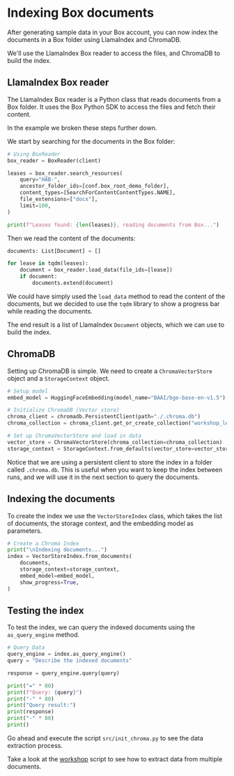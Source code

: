 # Indexing Box documents

After generating sample data in your Box account, you can now index the documents in a Box folder using LlamaIndex and ChromaDB.

We'll use the LlamaIndex Box reader to access the files, and ChromaDB to build the index.

## LlamaIndex Box reader

The LlamaIndex Box reader is a Python class that reads documents from a Box folder. It uses the Box Python SDK to access the files and fetch their content.

In the example we broken these steps further down.

We start by searching for the documents in the Box folder:

```python
# Using BoxReader
box_reader = BoxReader(client)

leases = box_reader.search_resources(
    query="HAB-",
    ancestor_folder_ids=[conf.box_root_demo_folder],
    content_types=[SearchForContentContentTypes.NAME],
    file_extensions=["docx"],
    limit=100,
)

print(f"Leases found: {len(leases)}, reading documents from Box...")
```

Then we read the content of the documents:

```python
documents: List[Document] = []

for lease in tqdm(leases):
    document = box_reader.load_data(file_ids=[lease])
    if document:
        documents.extend(document)
```
We could have simply used the `load_data` method to read the content of the documents, but we decided to use the `tqdm` library to show a progress bar while reading the documents.

The end result is a list of LlamaIndex `Document` objects, which we can use to build the index.

## ChromaDB

Setting up ChromaDB is simple. We need to create a `ChromaVectorStore` object and a `StorageContext` object.

```python
# Setup model
embed_model = HuggingFaceEmbedding(model_name="BAAI/bge-base-en-v1.5")

# Initialize ChromaDB (Vector store)
chroma_client = chromadb.PersistentClient(path="./.chroma.db")
chroma_collection = chroma_client.get_or_create_collection("workshop_leases")

# Set up ChromaVectorStore and load in data
vector_store = ChromaVectorStore(chroma_collection=chroma_collection)
storage_context = StorageContext.from_defaults(vector_store=vector_store)
```
Notice that we are using a persistent client to store the index in a folder called `.chroma.db`. This is useful when you want to keep the index between runs, and we will use it in the next section to query the documents.

## Indexing the documents

To create the index we use the `VectorStoreIndex` class, which takes the list of documents, the storage context, and the embedding model as parameters.

```python
# Create a Chroma Index
print("\nIndexing documents...")
index = VectorStoreIndex.from_documents(
    documents,
    storage_context=storage_context,
    embed_model=embed_model,
    show_progress=True,
)
```

## Testing the index

To test the index, we can query the indexed documents using the `as_query_engine` method.

```python
# Query Data
query_engine = index.as_query_engine()
query = "Describe the indexed documents"

response = query_engine.query(query)

print("=" * 80)
print(f"Query: {query}")
print("-" * 80)
print("Query result:")
print(response)
print("-" * 80)
print()
```

Go ahead and execute the script `src/init_chroma.py` to see the data extraction process.

Take a look at the [workshop](src/init_chroma.py) script to see how to extract data from multiple documents.